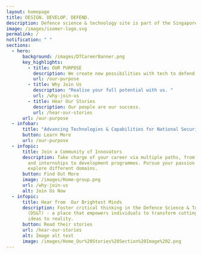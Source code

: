 ```yaml
---
layout: homepage
title: DESIGN. DEVELOP. DEFEND.
description: Defence science & technology site is part of the Singapore Government
image: /images/isomer-logo.svg
permalink: /
notification: " "
sections:
  - hero:
      background: /images/DTCareerBanner.png
      key_highlights:
        - title: OUR PURPOSE
          description: We create new possibilities with tech to defend Singapore. 
          url: /our-purpose
        - title: Why Join Us
          description: "Realise your full potential with us. "
          url: /why-join-us
        - title: Hear Our Stories
          description: Our people are our success.
          url: /hear-our-stories
      url: /our-purpose
  - infobar:
      title: "Advancing Technologies & Capabilities for National Security "
      button: Learn More
      url: /our-purpose
  - infopic:
      title: Join a Community of Innovators
      description: Take charge of your career via multiple paths, from scholarships
        and internships to development programmes. Pursue your passion or
        explore different domains.​
      button: Find Out More
      image: /images/Home-group.png
      url: /why-join-us
      alt: Join Us Now
  - infopic:
      title: Hear from  Our Brightest Minds
      description: Foster critical thinking in the Defence Science & Technology sector
        (DS&T) - a place that empowers individuals to transform cutting-edge
        ideas to reality.
      button: Read their stories
      url: /hear-our-stories
      alt: Image alt text
      image: /images/Home_Our%20Stories%20Section%20Image%202.png
---
```

